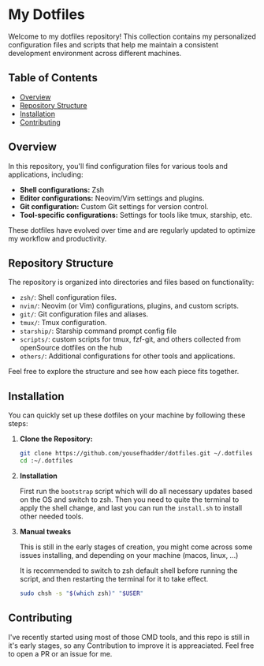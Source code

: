 # My Dotfiles

Welcome to my dotfiles repository! This collection contains my personalized configuration files and scripts that help me maintain a consistent development environment across different machines.

## Table of Contents

- [Overview](#overview)
- [Repository Structure](#repository-structure)
- [Installation](#installation)
- [Contributing](#contributing)

## Overview

In this repository, you'll find configuration files for various tools and applications, including:

- **Shell configurations:** Zsh
- **Editor configurations:** Neovim/Vim settings and plugins.
- **Git configuration:** Custom Git settings for version control.
- **Tool-specific configurations:** Settings for tools like tmux, starship, etc.

These dotfiles have evolved over time and are regularly updated to optimize my workflow and productivity.

## Repository Structure

The repository is organized into directories and files based on functionality:

- `zsh/`: Shell configuration files.
- `nvim/`: Neovim (or Vim) configurations, plugins, and custom scripts.
- `git/`: Git configuration files and aliases.
- `tmux/`: Tmux configuration.
- `starship/`: Starship command prompt config file
- `scripts/`: custom scripts for tmux, fzf-git, and others collected from openSource dotfiles on the hub
- `others/`: Additional configurations for other tools and applications.

Feel free to explore the structure and see how each piece fits together.

## Installation

You can quickly set up these dotfiles on your machine by following these steps:

1. **Clone the Repository:**

   ```bash
   git clone https://github.com/yousefhadder/dotfiles.git ~/.dotfiles
   cd :~/.dotfiles
   ```
2. **Installation**
   
   First run the `bootstrap` script which will do all necessary updates based on the OS and switch to zsh.
   Then you need to quite the terminal to apply the shell change, and last you can run the `install.sh` to install other needed tools.
   
3. **Manual tweaks**
  
   This is still in the early stages of creation, you might come across some issues installing, and depending on your machine (macos, linux, ...)
  
   It is recommended to switch to zsh default shell before running the script, and then restarting the terminal for it to take effect.
   ```bash
   sudo chsh -s "$(which zsh)" "$USER"
   ```

## Contributing

  I've recently started using most of those CMD tools, and this repo is still in it's early stages, so any Contribution to improve it is appreaciated.
  Feel free to open a PR or an issue for me.
